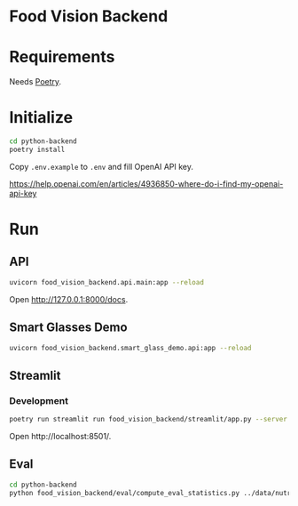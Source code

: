 # Food Vision Backend

# Requirements

Needs [Poetry](https://python-poetry.org).

# Initialize

```bash
cd python-backend
poetry install
```

Copy `.env.example` to `.env` and fill OpenAI API key.

https://help.openai.com/en/articles/4936850-where-do-i-find-my-openai-api-key

# Run

## API

```bash
uvicorn food_vision_backend.api.main:app --reload
```

Open http://127.0.0.1:8000/docs.

## Smart Glasses Demo

```bash
uvicorn food_vision_backend.smart_glass_demo.api:app --reload
```

## Streamlit

### Development

```bash
poetry run streamlit run food_vision_backend/streamlit/app.py --server.headless true --server.runOnSave true
```

Open http://localhost:8501/.

## Eval
```bash
cd python-backend
python food_vision_backend/eval/compute_eval_statistics.py ../data/nutrition5k/nutrition5k_dataset-metadata-dish_metadata_cafe1.csv food_vision_backend/eval/res.csv food_vision_backend/eval/output_statistics.json
```